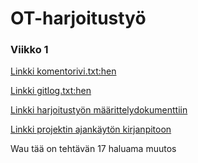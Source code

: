 # OT-harjoitustyö

### Viikko 1

[Linkki komentorivi.txt:hen](https://github.com/t11us/ot-harjoitustyo/blob/master/laskarit/viikko1/komentorivi.txt)

[Linkki gitlog.txt:hen](https://github.com/t11us/ot-harjoitustyo/blob/master/laskarit/viikko1/gitlog.txt)

[Linkki harjoitustyön määrittelydokumenttiin](https://github.com/t11us/ot-harjoitustyo/blob/master/dokumentaatio/vaativuusmaarittely.md)

[Linkki projektin ajankäytön kirjanpitoon](https://github.com/t11us/ot-harjoitustyo/blob/master/dokumentaatio/aikakirjanpito)

Wau tää on tehtävän 17 haluama muutos
